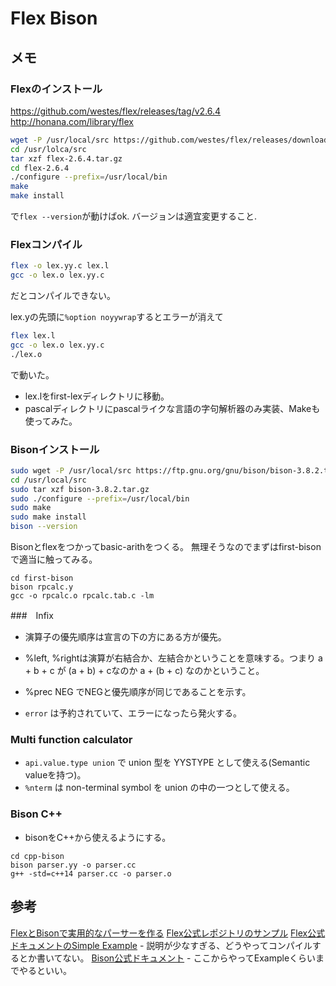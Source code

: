 # Flex Bison

## メモ

### Flexのインストール

https://github.com/westes/flex/releases/tag/v2.6.4
http://honana.com/library/flex

```sh
wget -P /usr/local/src https://github.com/westes/flex/releases/download/v2.6.4/flex-2.6.4.tar.gz
cd /usr/lolca/src
tar xzf flex-2.6.4.tar.gz
cd flex-2.6.4
./configure --prefix=/usr/local/bin
make
make install
```
で`flex --version`が動けばok. バージョンは適宜変更すること.

### Flexコンパイル

```sh
flex -o lex.yy.c lex.l
gcc -o lex.o lex.yy.c
```
だとコンパイルできない。

lex.yの先頭に`%option noyywrap`するとエラーが消えて
```sh
flex lex.l
gcc -o lex.o lex.yy.c
./lex.o
```
で動いた。

- lex.lをfirst-lexディレクトリに移動。
- pascalディレクトリにpascalライクな言語の字句解析器のみ実装、Makeも使ってみた。

### Bisonインストール
```sh
sudo wget -P /usr/local/src https://ftp.gnu.org/gnu/bison/bison-3.8.2.tar.gz
cd /usr/local/src
sudo tar xzf bison-3.8.2.tar.gz
sudo ./configure --prefix=/usr/local/bin
sudo make
sudo make install
bison --version
```

Bisonとflexをつかってbasic-arithをつくる。
無理そうなのでまずはfirst-bisonで適当に触ってみる。

```
cd first-bison
bison rpcalc.y
gcc -o rpcalc.o rpcalc.tab.c -lm
```

###　Infix

- 演算子の優先順序は宣言の下の方にある方が優先。
- %left, %rightは演算が右結合か、左結合かということを意味する。つまり a + b + c が (a + b) + cなのか a + (b + c) なのかということ。
- %prec NEG でNEGと優先順序が同じであることを示す。

- `error` は予約されていて、エラーになったら発火する。

### Multi function calculator

- `api.value.type union` で union 型を YYSTYPE として使える(Semantic valueを持つ)。
- `%nterm` は non-terminal symbol を union の中の一つとして使える。

### Bison C++

- bisonをC++から使えるようにする。
```
cd cpp-bison
bison parser.yy -o parser.cc
g++ -std=c++14 parser.cc -o parser.o
```

## 参考

[FlexとBisonで実用的なパーサーを作る](https://zenn.dev/arark/articles/02e4764b851868)
[Flex公式レポジトリのサンプル](https://github.com/westes/flex/tree/master/examples)
[Flex公式ドキュメントのSimple Example](https://westes.github.io/flex/manual/Simple-Examples.html#Simple-Examples)
    - 説明が少なすぎる、どうやってコンパイルするとか書いてない。
[Bison公式ドキュメント](https://www.gnu.org/software/bison/manual/bison.html#Concepts)
    - ここからやってExampleくらいまでやるといい。